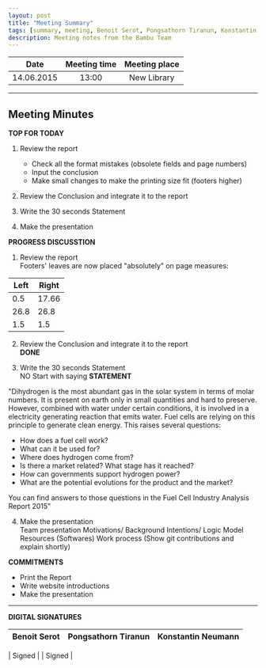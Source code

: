 ```yaml
---
layout: post
title: "Meeting Summary"
tags: [summary, meeting, Benoit Serot, Pongsathorn Tiranun, Konstantin Neumann, brochure, statement, review, report]
description: Meeting notes from the Bambu Team
---
```


|**Date** |**Meeting time**|**Meeting place**
| ------------- |:----------------:|:-------:
|14.06.2015| 13:00 | New Library


----------


Meeting Minutes
------

 **TOP FOR TODAY**

1. Review the report</br>
	* Check all the format mistakes (obsolete fields and page numbers)
	* Input the conclusion
	* Make small changes to make the printing size fit (footers higher)

2. Review the Conclusion and integrate it to the report

3. Write the 30 seconds Statement</br>

4. Make the presentation


 **PROGRESS DISCUSSTION**

1. Review the report</br>
	Footers' leaves are now placed "absolutely" on page measures:

|    **Left**   |    **Right**  |
| ------------- | ------------- |
| 0.5           | 17.66         |
| 26.8          | 26.8          |
| 1.5           | 1.5           |


2. Review the Conclusion and integrate it to the report</br>
	**DONE**

3. Write the 30 seconds Statement</br>
	NO
	Start with saying
  **STATEMENT**

  "Dihydrogen is the most abundant gas in the solar system in terms of molar numbers. It is present on earth only in small quantities and hard to preserve. However, combined with water under certain conditions, it is involved in a electricity generating reaction 	that emits water. Fuel cells are relying on this principle to generate clean energy. This raises several questions:</br>
  * How does a fuel cell work?
  * What can it be used for?
  * Where does hydrogen come from?
  * Is there a market related? What stage has it reached?
  * How can governments support hydrogen power?
  * What are the potential evolutions for the product and the market?

  You can find answers to those questions in the Fuel Cell Industry Analysis Report 2015"

4. Make the presentation</br>
	Team presentation
	Motivations/ Background
	Intentions/ Logic Model
	Resources (Softwares)
	Work process (Show git contributions and explain shortly)


 **COMMITMENTS**

* Print the Report
* Write website introductions
* Make the presentation

----------


**DIGITAL SIGNATURES**

|**Benoit Serot** |**Pongsathorn Tiranun**|**Konstantin Neumann**|
|----------------|----------------|---------------|

| Signed |  | Signed |
